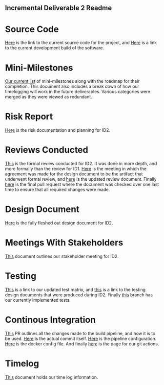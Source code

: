 ## Incremental Deliverable 2 Readme

# Source Code

[Here](https://github.com/UniversityOfSaskatchewanCMPT371/term-project-fall2019-team-2/tree/master/src) is the link to the current source code for the project, and [Here](https://dev.braunson.me/) is a link to the current development build of the software.



# Mini-Milestones

[Our current list](https://github.com/UniversityOfSaskatchewanCMPT371/term-project-fall2019-team-2/blob/master/documents/ID2/ID3%20Mini-Milestones.pdf) of mini-milestones along with the roadmap for their completion.  This document also includes a break down of how our timelogging will work in the future deliverables.  Various categories were merged as they were viewed as redundant.

# Risk Report

[Here](https://github.com/UniversityOfSaskatchewanCMPT371/term-project-fall2019-team-2/blob/master/documents/ID2/Top%2010%20Risks%20followed%20by%20mitigation%20plan%20for%20ID2.pdf) is the risk documentation and planning for ID2.

# Reviews Conducted

[This](hhttps://github.com/UniversityOfSaskatchewanCMPT371/term-project-fall2019-team-2/blob/master/documents/reviews/ID2FormalReview.pdf) is the formal review conducted for ID2. It was done in more depth, and more formally than the review for ID1. [Here](https://github.com/UniversityOfSaskatchewanCMPT371/term-project-fall2019-team-2/blob/master/documents/meetings/agenda10.15.md) is the meeting in which the agreement was made for the design document to be the artifact that underwent formal review, and [here](https://github.com/UniversityOfSaskatchewanCMPT371/term-project-fall2019-team-2/blob/master/documents/reviews/DocReview.tex) is the updated review document.  Finally [here](https://github.com/UniversityOfSaskatchewanCMPT371/term-project-fall2019-team-2/pull/56) is the final pull request where the document was checked over one last time to ensure that all required changes were made.

# Design Document

[Here](https://github.com/UniversityOfSaskatchewanCMPT371/term-project-fall2019-team-2/blob/master/documents/ID2/Design%20Documents(1).pdf) is the fully fleshed out design document for ID2.

# Meetings With Stakeholders

[This](https://github.com/UniversityOfSaskatchewanCMPT371/term-project-fall2019-team-2/blob/master/documents/meetings/stakeholder19.4.md) document outlines our stakeholder meeting for ID2. 

# Testing

[This](https://docs.google.com/spreadsheets/d/1ZnNRrXKV4FqdfMf8I6ga-5IDUYAZFbtIXiw5_pEGHTY/edit#gid=0) is a link to our updated test matrix, and [this](https://github.com/UniversityOfSaskatchewanCMPT371/term-project-fall2019-team-2/blob/master/documents/ID2/TestDesignDoc.pdf) is a link to the testing design documents that were produced during ID2.  Finally [this](https://github.com/UniversityOfSaskatchewanCMPT371/term-project-fall2019-team-2/tree/evv446-testing/src/__tests__) branch has our currently implemented tests.

# Continous Integration

[This](https://github.com/UniversityOfSaskatchewanCMPT371/term-project-fall2019-team-2/pull/44) PR outlines all the changes made to the build pipeline, and how it is to be used. [Here](https://github.com/UniversityOfSaskatchewanCMPT371/term-project-fall2019-team-2/tree/develop/documents/builds) is the actual commit itself. [Here](https://github.com/UniversityOfSaskatchewanCMPT371/term-project-fall2019-team-2/tree/master/.github) is the pipeline configuration.  [Here](https://github.com/UniversityOfSaskatchewanCMPT371/term-project-fall2019-team-2/blob/develop/Dockerfile) is the docker config file. And finally [here](https://github.com/UniversityOfSaskatchewanCMPT371/term-project-fall2019-team-2/actions) is the page for our git actions.

# Timelog

[This](https://docs.google.com/spreadsheets/d/1NQE-0Cl15hqOMuEmQf0g8BnSgYWp-6AZVLhdm_tuwbE/edit#gid=688492208) document holds our time log information.

